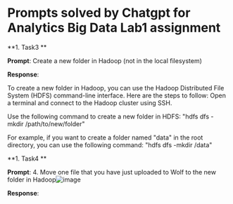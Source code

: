 # Prompts solved by Chatgpt for Analytics Big Data Lab1 assignment

**1. Task3 **

**Prompt**: Create a new folder in Hadoop (not in the local filesystem)

**Response**: 

To create a new folder in Hadoop, you can use the Hadoop Distributed File System (HDFS) command-line interface. Here are the steps to follow:
Open a terminal and connect to the Hadoop cluster using SSH.

Use the following command to create a new folder in HDFS:
"hdfs dfs -mkdir /path/to/new/folder"

For example, if you want to create a folder named "data" in the root directory, you can use the following command:
"hdfs dfs -mkdir /data"


**1. Task4 **

**Prompt**: 4.	Move one file that you have just uploaded to Wolf to the new folder in Hadoop![image](https://user-images.githubusercontent.com/113918034/230818881-ae5487f8-8379-4017-b373-3176aa68bbe2.png)


**Response**: 

